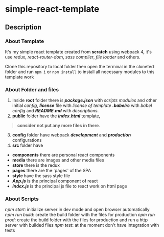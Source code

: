 # simple-react-template

## Description

### About Template
It's my simple react template created from **scratch** using webpack 4, it's use _redux_, _react-router-dom_, _sass compiler_, _file loader_ and others.

Clone this repository to local folder then open the terminal in the cloneted folder and run `npm i` or `npm install` to install all necessary modules to this template work 

### About Folder and files
1. Inside __root__ folder there is __*package.json*__ with *scripts* *modules* and other initial *config*, __*license*__ file with *license of template* __*.babelrc*__ with *babel config* and __*README.md*__ with *descriptions*.
2. __public__ folder have the __*index.html*__ template,
  > __consider not put any more files in there__.
3. __config__ folder have webpack __*development*__ and __*production*__ configurations
4. __src__ folder have
  - __components__ there are personal react components
  - __media__ there are images and other media files
  - __store__ there is the redux
  - __pages__ there are the 'pages' of the SPA
  - __style__ have the sass style file
  - __*App.js*__ is the principal component of react
  - __*index.js*__ is the principal js file to react work on html page
  
### About Scripts
_npm start_: initialize server in dev mode and open browser automatically
_npm run build_: create the build folder with the files for production
_npm run prod_: create the build folder with the files for production and run a http server with builded files
_npm test_: at the moment don't have integration with tests
